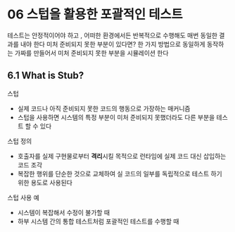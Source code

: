 # 06 스텁을 활용한 포괄적인 테스트

테스트는 안정적이어야 하고 , 어떠한 환경에서든 반복적으로 수행해도 매번 동일한 결과를 내야 한다
미처 준비되지 못한 부분이 있다면? 한 가지 방법으로 동일하게 동작하는 가짜를 만들어서 미처 준비되지 못한 부분을 시뮬레이션 한다

## 6.1 What is Stub?

스텁
- 실제 코드나 아직 준비되지 못한 코드의 행동으로 가장하는 매커니즘
- 스텁을 사용하면 시스템의 특정 부분이 미처 준비되지 못했더라도 다른 부분을 테스트 할 수 있다

스텁 정의
- 호출자를 실제 구현물로부터 **격리**시킬 목적으로 런타임에 실제 코드 대신 삽입하는 코드 조각
- 복잡한 행위를 단순한 것으로 교체하여 실 코드의 일부를 독립적으로 테스트 하기 위한 용도로 사용된다

스텁 사용 예
- 시스템이 복잡해서 수정이 불가할 때
- 하부 시스템 간의 통합 테스트처럼 포괄적인 테스트를 수행할 때
